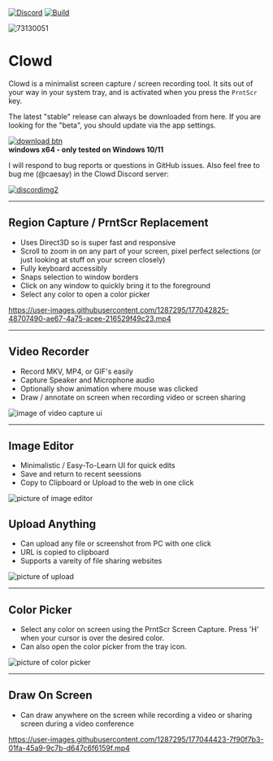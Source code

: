 [![Discord](https://img.shields.io/discord/767856501477343282?style=flat-square&color=purple)](https://discord.gg/CjrCrNzd3F)
[![Build](https://img.shields.io/github/workflow/status/clowd/Clowd/Build%20Clowd/master?style=flat-square)](https://github.com/clowd/Clowd/actions)

![73130051](https://user-images.githubusercontent.com/1287295/177045040-15601340-0380-418e-975a-cc1d0dd06ebc.png)

# Clowd

Clowd is a minimalist screen capture / screen recording tool. It sits out of your way in your system tray, and is activated when you press the `PrntScr` key.

The latest "stable" release can always be downloaded from here. If you are looking for the "beta", you should update via the app settings.

[![download btn](https://user-images.githubusercontent.com/1287295/177044033-961e5817-83ca-4e71-b204-245dd337a300.png)](https://clowd-releases.s3.eu-central-003.backblazeb2.com/stable/ClowdSetup.exe)
<br/>**windows x64 - only tested on Windows 10/11**

I will respond to bug reports or questions in GitHub issues. Also feel free to bug me (@caesay) in the Clowd Discord server:

[![discordimg2](https://user-images.githubusercontent.com/1287295/150318745-cbfcf5d0-3697-4bef-ac1a-b0d751f53b48.png)](https://discord.gg/CjrCrNzd3F)

----

## Region Capture / PrntScr Replacement
 - Uses Direct3D so is super fast and responsive
 - Scroll to zoom in on any part of your screen, pixel perfect selections (or just looking at stuff on your screen closely)
 - Fully keyboard accessibly
 - Snaps selection to window borders
 - Click on any window to quickly bring it to the foreground
 - Select any color to open a color picker

https://user-images.githubusercontent.com/1287295/177042825-48707490-ae67-4a75-acee-216529f49c23.mp4

----

## Video Recorder
 - Record MKV, MP4, or GIF's easily
 - Capture Speaker and Microphone audio
 - Optionally show animation where mouse was clicked
 - Draw / annotate on screen when recording video or screen sharing
 
![image of video capture ui](https://user-images.githubusercontent.com/1287295/177043599-853d4718-e879-4007-919a-7aee91776c7d.png)

----

## Image Editor
 - Minimalistic / Easy-To-Learn UI for quick edits
 - Save and return to recent seessions
 - Copy to Clipboard or Upload to the web in one click
 
![picture of image editor](https://user-images.githubusercontent.com/1287295/177043066-46f6fe23-260c-4b06-9c2c-da2970e9f249.png)

## Upload Anything
 - Can upload any file or screenshot from PC with one click
 - URL is copied to clipboard
 - Supports a vareity of file sharing websites
 
![picture of upload](https://user-images.githubusercontent.com/1287295/177044201-1b510910-4211-4eda-9f3c-508fac4c8fba.png)

----

## Color Picker
 - Select any color on screen using the PrntScr Screen Capture. Press 'H' when your cursor is over the desired color.
 - Can also open the color picker from the tray icon.
 
![picture of color picker](https://user-images.githubusercontent.com/1287295/177043307-91a17f2b-3b5f-4b76-9e71-7962cc6cf5e0.png)

----

## Draw On Screen
 - Can draw anywhere on the screen while recording a video or sharing screen during a video conference

https://user-images.githubusercontent.com/1287295/177044423-7f90f7b3-01fa-45a9-9c7b-d647c6f6159f.mp4
